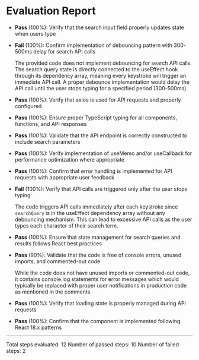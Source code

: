 # Evaluation Report

- **Pass** (100%): Verify that the search input field properly updates state when users type
- **Fail** (100%): Confirm implementation of debouncing pattern with 300-500ms delay for search API calls

    The provided code does not implement debouncing for search API calls. The search query state is directly connected to the useEffect hook through its dependency array, meaning every keystroke will trigger an immediate API call. A proper debounce implementation would delay the API call until the user stops typing for a specified period (300-500ms).

- **Pass** (100%): Verify that axios is used for API requests and properly configured
- **Pass** (100%): Ensure proper TypeScript typing for all components, functions, and API responses
- **Pass** (100%): Validate that the API endpoint is correctly constructed to include search parameters
- **Pass** (100%): Verify implementation of useMemo and/or useCallback for performance optimization where appropriate
- **Pass** (100%): Confirm that error handling is implemented for API requests with appropriate user feedback
- **Fail** (100%): Verify that API calls are triggered only after the user stops typing

    The code triggers API calls immediately after each keystroke since `searchQuery` is in the useEffect dependency array without any debouncing mechanism. This can lead to excessive API calls as the user types each character of their search term.

- **Pass** (100%): Ensure that state management for search queries and results follows React best practices
- **Pass** (90%): Validate that the code is free of console errors, unused imports, and commented-out code

    While the code does not have unused imports or commented-out code, it contains console.log statements for error messages which would typically be replaced with proper user notifications in production code as mentioned in the comments.

- **Pass** (100%): Verify that loading state is properly managed during API requests
- **Pass** (100%): Confirm that the component is implemented following React 18.x patterns

---

Total steps evaluated: 12
Number of passed steps: 10
Number of failed steps: 2